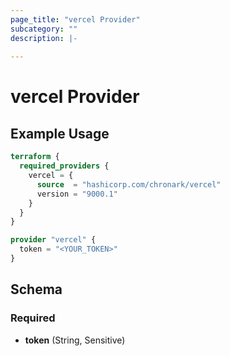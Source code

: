 ```yaml
---
page_title: "vercel Provider"
subcategory: ""
description: |-
  
---
```


# vercel Provider



## Example Usage

```terraform
terraform {
  required_providers {
    vercel = {
      source  = "hashicorp.com/chronark/vercel"
      version = "9000.1"
    }
  }
}

provider "vercel" {
  token = "<YOUR_TOKEN>"
}
```

## Schema

### Required

- **token** (String, Sensitive)
